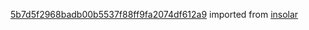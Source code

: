 [5b7d5f2968badb00b5537f88ff9fa2074df612a9](https://github.com/insolar/insolar/commit/5b7d5f2968badb00b5537f88ff9fa2074df612a9) imported from [insolar](https://github.com/insolar/insolar)
